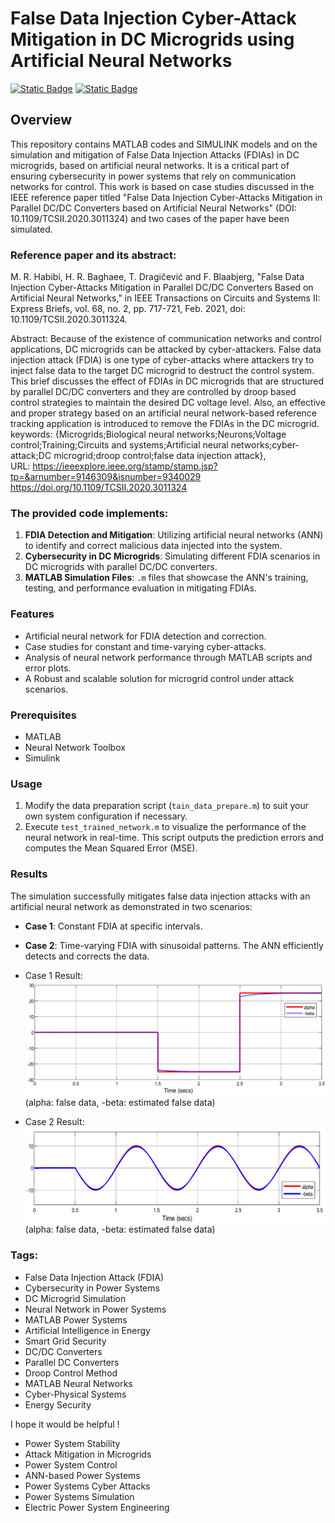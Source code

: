 # False Data Injection Cyber-Attack Mitigation in DC Microgrids using Artificial Neural Networks

[![Static Badge](https://img.shields.io/badge/Hamed-Najafi-blue)]()
[![Static Badge](https://img.shields.io/badge/MATLAB%C2%AE-HamedNajafi-blue?style=plastic&logo=MATLAB)]()

## Overview

This repository contains MATLAB codes and SIMULINK models and on the simulation and mitigation of False Data Injection Attacks (FDIAs) in DC microgrids, based on artificial neural networks. It is a critical part of ensuring cybersecurity in power systems that rely on communication networks for control. This work is based on case studies discussed in the IEEE reference paper titled "False Data Injection Cyber-Attacks Mitigation in Parallel DC/DC Converters based on Artificial Neural Networks" (DOI: 10.1109/TCSII.2020.3011324) and two cases of the paper have been simulated.

### Reference paper and its abstract:

M. R. Habibi, H. R. Baghaee, T. Dragičević and F. Blaabjerg, "False Data Injection Cyber-Attacks Mitigation in Parallel DC/DC Converters Based on Artificial Neural Networks," in IEEE Transactions on Circuits and Systems II: Express Briefs, vol. 68, no. 2, pp. 717-721, Feb. 2021, doi: 10.1109/TCSII.2020.3011324.

Abstract: Because of the existence of communication networks and control applications, DC microgrids can be attacked by cyber-attackers. False data injection attack (FDIA) is one type of cyber-attacks where attackers try to inject false data to the target DC microgrid to destruct the control system. This brief discusses the effect of FDIAs in DC microgrids that are structured by parallel DC/DC converters and they are controlled by droop based control strategies to maintain the desired DC voltage level. Also, an effective and proper strategy based on an artificial neural network-based reference tracking application is introduced to remove the FDIAs in the DC microgrid.
keywords: {Microgrids;Biological neural networks;Neurons;Voltage control;Training;Circuits and systems;Artificial neural networks;cyber-attack;DC microgrid;droop control;false data injection attack},
URL: https://ieeexplore.ieee.org/stamp/stamp.jsp?tp=&arnumber=9146309&isnumber=9340029
https://doi.org/10.1109/TCSII.2020.3011324


### The provided code implements:
1. **FDIA Detection and Mitigation**: Utilizing artificial neural networks (ANN) to identify and correct malicious data injected into the system.
2. **Cybersecurity in DC Microgrids**: Simulating different FDIA scenarios in DC microgrids with parallel DC/DC converters.
3. **MATLAB Simulation Files**: `.m` files that showcase the ANN's training, testing, and performance evaluation in mitigating FDIAs.

### Features
- Artificial neural network for FDIA detection and correction.
- Case studies for constant and time-varying cyber-attacks.
- Analysis of neural network performance through MATLAB scripts and error plots.
- A Robust and scalable solution for microgrid control under attack scenarios.

### Prerequisites

- MATLAB
- Neural Network Toolbox
- Simulink

### Usage

1. Modify the data preparation script (`tain_data_prepare.m`) to suit your own system configuration if necessary.
2. Execute `test_trained_network.m` to visualize the performance of the neural network in real-time. This script outputs the prediction errors and computes the Mean Squared Error (MSE).

### Results

The simulation successfully mitigates false data injection attacks with an artificial neural network as demonstrated in two scenarios:
- **Case 1**: Constant FDIA at specific intervals.
- **Case 2**: Time-varying FDIA with sinusoidal patterns. The ANN efficiently detects and corrects the data.


- Case 1 Result:
![plot](./case1_result.png)
(alpha: false data, -beta: estimated false data)

- Case 2 Result:
![plot](./case2_result.png)
(alpha: false data, -beta: estimated false data)

### Tags:

- False Data Injection Attack (FDIA)
- Cybersecurity in Power Systems
- DC Microgrid Simulation
- Neural Network in Power Systems
- MATLAB Power Systems
- Artificial Intelligence in Energy
- Smart Grid Security
- DC/DC Converters
- Parallel DC Converters
- Droop Control Method
- MATLAB Neural Networks
- Cyber-Physical Systems
- Energy Security

I hope it would be helpful !
- Power System Stability
- Attack Mitigation in Microgrids
- Power System Control
- ANN-based Power Systems
- Power Systems Cyber Attacks
- Power Systems Simulation
- Electric Power System Engineering
